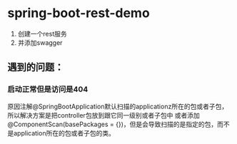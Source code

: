# spring-boot-rest-demo

1. 创建一个rest服务
2. 并添加swagger


## 遇到的问题：
### 启动正常但是访问是404
原因注解@SpringBootApplication默认扫描的applicationz所在的包或者子包，所以解决方案是把controller包放到跟它同一级别或者子包中
或者添加@ComponentScan(basePackages = {})，但是会导致扫描的是指定的包，而不是application所在的包或者子包的类。